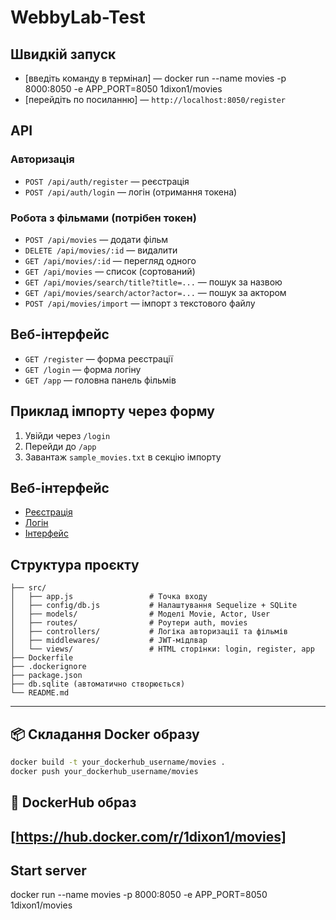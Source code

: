 # WebbyLab-Test


## Швидкій запуск 

- [введіть команду в термінал] — docker run --name movies -p 8000:8050 -e APP_PORT=8050 1dixon1/movies
- [перейдіть по посиланню] — `http://localhost:8050/register`


## API

### Авторизація
- `POST /api/auth/register` — реєстрація
- `POST /api/auth/login` — логін (отримання токена)

### Робота з фільмами (потрібен токен)
- `POST /api/movies` — додати фільм
- `DELETE /api/movies/:id` — видалити
- `GET /api/movies/:id` — перегляд одного
- `GET /api/movies` — список (сортований)
- `GET /api/movies/search/title?title=...` — пошук за назвою
- `GET /api/movies/search/actor?actor=...` — пошук за актором
- `POST /api/movies/import` — імпорт з текстового файлу

## Веб-інтерфейс

- `GET /register` — форма реєстрації
- `GET /login` — форма логіну
- `GET /app` — головна панель фільмів

## Приклад імпорту через форму
1. Увійди через `/login`
2. Перейди до `/app`
3. Завантаж `sample_movies.txt` в секцію імпорту

## Веб-інтерфейс 
- [Реєстрація](http://localhost:8050/register)
- [Логін](http://localhost:8050/login)
- [Інтерфейс](http://localhost:8050/app)


## Структура проєкту
```
├── src/
│   ├── app.js                 # Точка входу
│   ├── config/db.js           # Налаштування Sequelize + SQLite
│   ├── models/                # Моделі Movie, Actor, User
│   ├── routes/                # Роутери auth, movies
│   ├── controllers/           # Логіка авторизації та фільмів
│   ├── middlewares/           # JWT-мідлвар
│   └── views/                 # HTML сторінки: login, register, app
├── Dockerfile
├── .dockerignore
├── package.json
├── db.sqlite (автоматично створюється)
└── README.md
```

---
## 📦 Складання Docker образу

```bash
docker build -t your_dockerhub_username/movies .
docker push your_dockerhub_username/movies
```


## 🔗 DockerHub образ
[https://hub.docker.com/r/1dixon1/movies]
----

## Start server
docker run --name movies -p 8000:8050 -e APP_PORT=8050 1dixon1/movies

